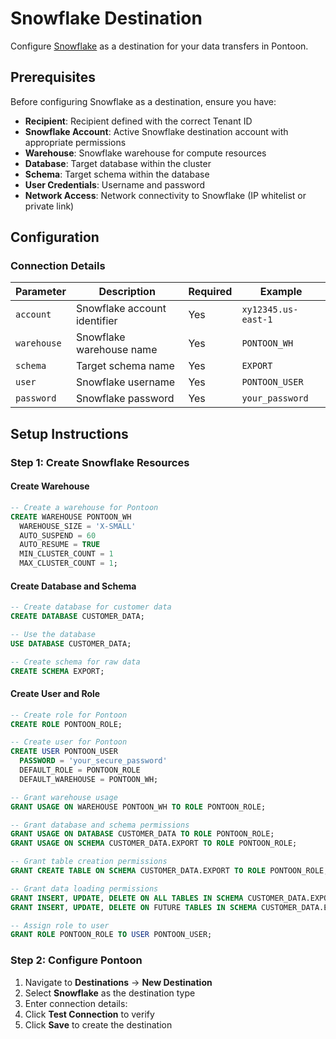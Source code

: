 # Snowflake Destination

Configure [Snowflake](https://www.snowflake.com/) as a destination for your data transfers in Pontoon.

## Prerequisites

Before configuring Snowflake as a destination, ensure you have:

- **Recipient**: Recipient defined with the correct Tenant ID
- **Snowflake Account**: Active Snowflake destination account with appropriate permissions
- **Warehouse**: Snowflake warehouse for compute resources
- **Database**: Target database within the cluster
- **Schema**: Target schema within the database
- **User Credentials**: Username and password
- **Network Access**: Network connectivity to Snowflake (IP whitelist or private link)

## Configuration

### Connection Details

| Parameter   | Description                  | Required | Example             |
| ----------- | ---------------------------- | -------- | ------------------- |
| `account`   | Snowflake account identifier | Yes      | `xy12345.us-east-1` |
| `warehouse` | Snowflake warehouse name     | Yes      | `PONTOON_WH`        |
| `schema`    | Target schema name           | Yes      | `EXPORT`            |
| `user`      | Snowflake username           | Yes      | `PONTOON_USER`      |
| `password`  | Snowflake password           | Yes      | `your_password`     |

## Setup Instructions

### Step 1: Create Snowflake Resources

#### Create Warehouse

```sql
-- Create a warehouse for Pontoon
CREATE WAREHOUSE PONTOON_WH
  WAREHOUSE_SIZE = 'X-SMALL'
  AUTO_SUSPEND = 60
  AUTO_RESUME = TRUE
  MIN_CLUSTER_COUNT = 1
  MAX_CLUSTER_COUNT = 1;
```

#### Create Database and Schema

```sql
-- Create database for customer data
CREATE DATABASE CUSTOMER_DATA;

-- Use the database
USE DATABASE CUSTOMER_DATA;

-- Create schema for raw data
CREATE SCHEMA EXPORT;
```

#### Create User and Role

```sql
-- Create role for Pontoon
CREATE ROLE PONTOON_ROLE;

-- Create user for Pontoon
CREATE USER PONTOON_USER
  PASSWORD = 'your_secure_password'
  DEFAULT_ROLE = PONTOON_ROLE
  DEFAULT_WAREHOUSE = PONTOON_WH;

-- Grant warehouse usage
GRANT USAGE ON WAREHOUSE PONTOON_WH TO ROLE PONTOON_ROLE;

-- Grant database and schema permissions
GRANT USAGE ON DATABASE CUSTOMER_DATA TO ROLE PONTOON_ROLE;
GRANT USAGE ON SCHEMA CUSTOMER_DATA.EXPORT TO ROLE PONTOON_ROLE;

-- Grant table creation permissions
GRANT CREATE TABLE ON SCHEMA CUSTOMER_DATA.EXPORT TO ROLE PONTOON_ROLE;

-- Grant data loading permissions
GRANT INSERT, UPDATE, DELETE ON ALL TABLES IN SCHEMA CUSTOMER_DATA.EXPORT TO ROLE PONTOON_ROLE;
GRANT INSERT, UPDATE, DELETE ON FUTURE TABLES IN SCHEMA CUSTOMER_DATA.EXPORT TO ROLE PONTOON_ROLE;

-- Assign role to user
GRANT ROLE PONTOON_ROLE TO USER PONTOON_USER;
```

### Step 2: Configure Pontoon

1. Navigate to **Destinations** → **New Destination**
2. Select **Snowflake** as the destination type
3. Enter connection details:
4. Click **Test Connection** to verify
5. Click **Save** to create the destination
